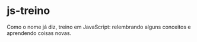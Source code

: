 # js-treino
Como o nome já diz, treino em JavaScript: relembrando alguns conceitos e aprendendo coisas novas.
